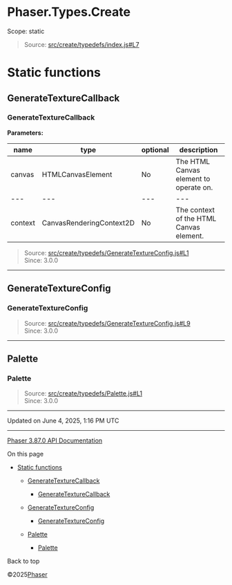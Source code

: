 # Phaser.Types.Create

Scope:
static

> Source: [src/create/typedefs/index.js#L7](https://github.com/phaserjs/phaser/blob/v3.87.0/src/create/typedefs/index.js#L7)

# Static functions

## GenerateTextureCallback

### GenerateTextureCallback

**Parameters:**

| name | type | optional | description |
| --- | --- | --- | --- |
| canvas | HTMLCanvasElement | No | The HTML Canvas element to operate on. |
| --- | --- | --- | --- |
| context | CanvasRenderingContext2D | No | The context of the HTML Canvas element. |

> Source: [src/create/typedefs/GenerateTextureConfig.js#L1](https://github.com/phaserjs/phaser/blob/v3.87.0/src/create/typedefs/GenerateTextureConfig.js#L1)  
> Since: 3.0.0

---

## GenerateTextureConfig

### GenerateTextureConfig

> Source: [src/create/typedefs/GenerateTextureConfig.js#L9](https://github.com/phaserjs/phaser/blob/v3.87.0/src/create/typedefs/GenerateTextureConfig.js#L9)  
> Since: 3.0.0

---

## Palette

### Palette

> Source: [src/create/typedefs/Palette.js#L1](https://github.com/phaserjs/phaser/blob/v3.87.0/src/create/typedefs/Palette.js#L1)  
> Since: 3.0.0

---

Updated on June 4, 2025, 1:16 PM UTC

---

[Phaser 3.87.0 API Documentation](../../index.md)

On this page

* [Static functions](#static-functions)

  + [GenerateTextureCallback](#generatetexturecallback)

    - [GenerateTextureCallback](#generatetexturecallback-1)
  + [GenerateTextureConfig](#generatetextureconfig)

    - [GenerateTextureConfig](#generatetextureconfig-1)
  + [Palette](#palette)

    - [Palette](#palette-1)

Back to top

©2025[Phaser](https://docs.phaser.io)